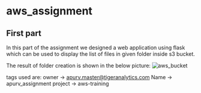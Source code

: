 # aws_assignment

## First part

In this part of the assignment we designed a web application using flask which can be used to display the list of files in given folder inside s3 bucket.

The result of folder creation is shown in the below picture:
![aws_bucket](https://user-images.githubusercontent.com/93191532/163518830-ef7f2fe6-63cd-445b-bc08-86b4661d6b59.png)


tags used are:
owner -> apurv.master@tigeranalytics.com
Name -> apurv_assignment
project -> aws-training
